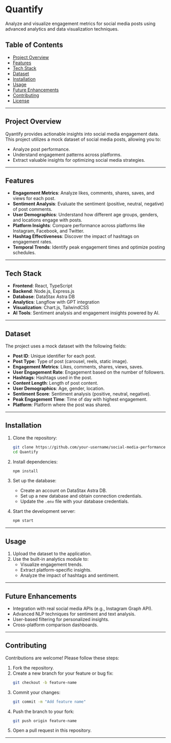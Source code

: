 # **Quantify**

Analyze and visualize engagement metrics for social media posts using advanced analytics and data visualization techniques.

## **Table of Contents**
- [Project Overview](#project-overview)
- [Features](#features)
- [Tech Stack](#tech-stack)
- [Dataset](#dataset)
- [Installation](#installation)
- [Usage](#usage)
- [Future Enhancements](#future-enhancements)
- [Contributing](#contributing)
- [License](#license)

---

## **Project Overview**

Qyantify provides actionable insights into social media engagement data. This project utilizes a mock dataset of social media posts, allowing you to:
- Analyze post performance.
- Understand engagement patterns across platforms.
- Extract valuable insights for optimizing social media strategies.

---

## **Features**

- **Engagement Metrics**: Analyze likes, comments, shares, saves, and views for each post.
- **Sentiment Analysis**: Evaluate the sentiment (positive, neutral, negative) of post comments.
- **User Demographics**: Understand how different age groups, genders, and locations engage with posts.
- **Platform Insights**: Compare performance across platforms like Instagram, Facebook, and Twitter.
- **Hashtag Effectiveness**: Discover the impact of hashtags on engagement rates.
- **Temporal Trends**: Identify peak engagement times and optimize posting schedules.

---

## **Tech Stack**

- **Frontend**: React, TypeScript
- **Backend**: Node.js, Express.js
- **Database**: DataStax Astra DB
- **Analytics**: Langflow with GPT integration
- **Visualization**: Chart.js, TailwindCSS
- **AI Tools**: Sentiment analysis and engagement insights powered by AI.

---

## **Dataset**

The project uses a mock dataset with the following fields:
- **Post ID**: Unique identifier for each post.
- **Post Type**: Type of post (carousel, reels, static image).
- **Engagement Metrics**: Likes, comments, shares, views, saves.
- **User Engagement Rate**: Engagement based on the number of followers.
- **Hashtags**: Hashtags used in the post.
- **Content Length**: Length of post content.
- **User Demographics**: Age, gender, location.
- **Sentiment Score**: Sentiment analysis (positive, neutral, negative).
- **Peak Engagement Time**: Time of day with highest engagement.
- **Platform**: Platform where the post was shared.

---

## **Installation**

1. Clone the repository:
   ```bash
   git clone https://github.com/your-username/social-media-performance-analysis.git
   cd Quantify
   ```

2. Install dependencies:
   ```bash
   npm install
   ```

3. Set up the database:
   - Create an account on DataStax Astra DB.
   - Set up a new database and obtain connection credentials.
   - Update the `.env` file with your database credentials.

4. Start the development server:
   ```bash
   npm start
   ```

---

## **Usage**

1. Upload the dataset to the application.
2. Use the built-in analytics module to:
   - Visualize engagement trends.
   - Extract platform-specific insights.
   - Analyze the impact of hashtags and sentiment.

---

## **Future Enhancements**

- Integration with real social media APIs (e.g., Instagram Graph API).
- Advanced NLP techniques for sentiment and text analysis.
- User-based filtering for personalized insights.
- Cross-platform comparison dashboards.

---

## **Contributing**

Contributions are welcome! Please follow these steps:

1. Fork the repository.
2. Create a new branch for your feature or bug fix:
   ```bash
   git checkout -b feature-name
   ```
3. Commit your changes:
   ```bash
   git commit -m "Add feature name"
   ```
4. Push the branch to your fork:
   ```bash
   git push origin feature-name
   ```
5. Open a pull request in this repository.

---


